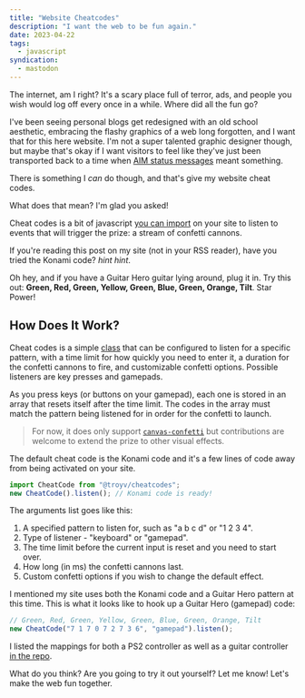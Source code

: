 ```yaml
---
title: "Website Cheatcodes"
description: "I want the web to be fun again."
date: 2023-04-22
tags:
  - javascript
syndication:
  - mastodon
---
```


<!-- @format -->

The internet, am I right? It's a scary place full of terror, ads, and people you wish would log off every once in a while. Where did all the fun go?

I've been seeing personal blogs get redesigned with an old school aesthetic, embracing the flashy graphics of a web long forgotten, and I want that for this here website. I'm not a super talented graphic designer though, but maybe that's okay if I want visitors to feel like they've just been transported back to a time when [AIM status messages](https://greatist.com/connect/friendships-were-easier-with-aim) meant something.

There is something I _can_ do though, and that's give my website cheat codes.

What does that mean? I'm glad you asked!

Cheat codes is a bit of javascript [you can import](https://github.com/troyvassalotti/cheatcodes) on your site to listen to events that will trigger the prize: a stream of confetti cannons.

If you're reading this post on my site (not in your RSS reader), have you tried the Konami code? _hint hint_.

Oh hey, and if you have a Guitar Hero guitar lying around, plug it in. Try this out: **Green, Red, Green, Yellow, Green, Blue, Green, Orange, Tilt**. Star Power!

## How Does It Work?

Cheat codes is a simple [class](https://developer.mozilla.org/en-US/docs/Web/JavaScript/Reference/Classes) that can be configured to listen for a specific pattern, with a time limit for how quickly you need to enter it, a duration for the confetti cannons to fire, and customizable confetti options. Possible listeners are key presses and gamepads.

As you press keys (or buttons on your gamepad), each one is stored in an array that resets itself after the time limit. The codes in the array must match the pattern being listened for in order for the confetti to launch.

> For now, it does only support [`canvas-confetti`](https://www.npmjs.com/package/canvas-confetti) but contributions are welcome to extend the prize to other visual effects.

The default cheat code is the Konami code and it's a few lines of code away from being activated on your site.

```js
import CheatCode from "@troyv/cheatcodes";
new CheatCode().listen(); // Konami code is ready!
```

The arguments list goes like this:

1. A specified pattern to listen for, such as "a b c d" or "1 2 3 4".
2. Type of listener - "keyboard" or "gamepad".
3. The time limit before the current input is reset and you need to start over.
4. How long (in ms) the confetti cannons last.
5. Custom confetti options if you wish to change the default effect.

I mentioned my site uses both the Konami code and a Guitar Hero pattern at this time. This is what it looks like to hook up a Guitar Hero (gamepad) code:

```js
// Green, Red, Green, Yellow, Green, Blue, Green, Orange, Tilt
new CheatCode("7 1 7 0 7 2 7 3 6", "gamepad").listen();
```

I listed the mappings for both a PS2 controller as well as a guitar controller [in the repo](https://github.com/troyvassalotti/cheatcodes/blob/main/src/enums.ts).

What do you think? Are you going to try it out yourself? Let me know! Let's make the web fun together.
